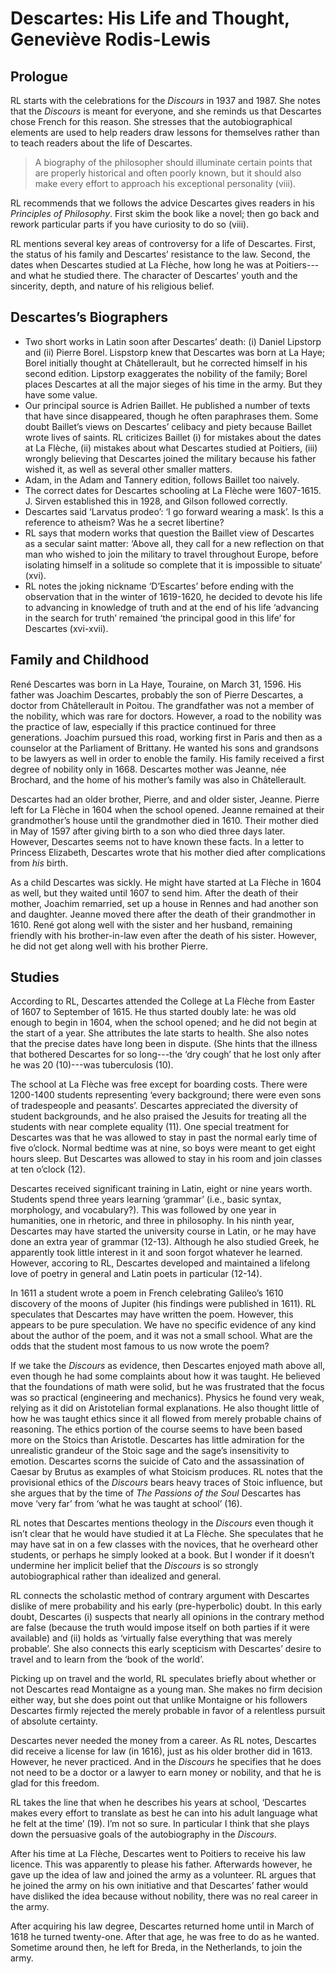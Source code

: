# Descartes: His Life and Thought, Geneviève Rodis-Lewis

## Prologue

RL starts with the celebrations for the *Discours* in 1937 and 1987. She notes that the *Discours* is meant for everyone, and she reminds us that Descartes chose French for this reason. She stresses that the autobiographical elements are used to help readers draw lessons for themselves rather than to teach readers about the life of Descartes.

> A biography of the philosopher should illuminate certain points that are properly historical and often poorly known, but it should also make every effort to approach his exceptional personality (viii).

RL recommends that we follows the advice Descartes gives readers in his *Principles of Philosophy*. First skim the book like a novel; then go back and rework particular parts if you have curiosity to do so (viii).

RL mentions several key areas of controversy for a life of Descartes. First, the status of his family and Descartes’ resistance to the law. Second, the dates when Descartes studied at La Flèche, how long he was at Poitiers---and what he studied there. The character of Descartes’ youth and the sincerity, depth, and nature of his religious belief.

## Descartes’s Biographers

+ Two short works in Latin soon after Descartes’ death: (i) Daniel Lipstorp and (ii) Pierre Borel. Lispstorp knew that Descartes was born at La Haye; Borel initially thought at Châtellerault, but he corrected himself in his second edition. Lipstorp exaggerates the nobility of the family; Borel places Descartes at all the major sieges of his time in the army. But they have some value.
+ Our principal source is Adrien Baillet. He published a number of texts that have since disappeared, though he often paraphrases them. Some doubt Baillet’s views on Descartes’ celibacy and piety because Baillet wrote lives of saints. RL criticizes Baillet (i) for mistakes about the dates at La Flèche, (ii) mistakes about what Descartes studied at Poitiers, (iii) wrongly believing that Descartes joined the military because his father wished it, as well as several other smaller matters.
+ Adam, in the Adam and Tannery edition, follows Baillet too naively.
+ The correct dates for Descartes schooling at La Flèche were 1607-1615. J. Sirven established this in 1928, and Gilson followed correctly.
+ Descartes said ‘Larvatus prodeo’: ‘I go forward wearing a mask’. Is this a reference to atheism? Was he a secret libertine?
+ RL says that modern works that question the Baillet view of Descartes as a secular saint matter: ‘Above all, they call for a new reflection on that man who wished to join the military to travel throughout Europe, before isolating himself in a solitude so complete that it is impossible to situate’ (xvi).
+ RL notes the joking nickname ‘D’Escartes’ before ending with the observation that in the winter of 1619-1620, he decided to devote his life to advancing in knowledge of truth and at the end of his life ‘advancing in the search for truth’ remained ‘the principal good in this life’ for Descartes (xvi-xvii).

## Family and Childhood

René Descartes was born in La Haye, Touraine, on March 31, 1596. His father was Joachim Descartes, probably the son of Pierre Descartes, a doctor from Châtellerault in Poitou. The grandfather was not a member of the nobility, which was rare for doctors. However, a road to the nobility was the practice of law, especially if this practice continued for three generations. Joachim pursued this road, working first in Paris and then as a counselor at the Parliament of Brittany. He wanted his sons and grandsons to be lawyers as well in order to enoble the family. His family received a first degree of nobility only in 1668. Descartes mother was Jeanne, née Brochard, and the home of his mother’s family was also in Châtellerault.

Descartes had an older brother, Pierre, and and older sister, Jeanne. Pierre left for La Flèche in 1604 when the school opened. Jeanne remained at their grandmother’s house until the grandmother died in 1610. Their mother died in May of 1597 after giving birth to a son who died three days later. However, Descartes seems not to have known these facts. In a letter to Princess Elizabeth, Descartes wrote that his mother died after complications from *his* birth.

As a child Descartes was sickly. He might have started at La Flèche in 1604 as well, but they waited until 1607 to send him. After the death of their mother, Joachim remarried, set up a house in Rennes and had another son and daughter. Jeanne moved there after the death of their grandmother in 1610. René got along well with the sister and her husband, remaining friendly with his brother-in-law even after the death of his sister. However, he did not get along well with his brother Pierre.

## Studies

According to RL, Descartes attended the College at La Flèche from Easter of 1607 to September of 1615. He thus started doubly late: he was old enough to begin in 1604, when the school opened; and he did not begin at the start of a year. She attributes the late starts to health. She also notes that the precise dates have long been in dispute. (She hints that the illness that bothered Descartes for so long---the ‘dry cough’ that he lost only after he was 20 (10)---was tuberculosis (10).

The school at La Flèche was free except for boarding costs. There were 1200-1400 students representing ‘every background; there were even sons of tradespeople and peasants’. Descartes appreciated the diversity of student backgrounds, and he also praised the Jesuits for treating all the students with near complete equality (11). One special treatment for Descartes was that he was allowed to stay in past the normal early time of five o’clock. Normal bedtime was at nine, so boys were meant to get eight hours sleep. But Descartes was allowed to stay in his room and join classes at ten o’clock (12).

Descartes received significant training in Latin, eight or nine years worth. Students spend three years learning ‘grammar’ (i.e., basic syntax, morphology, and vocabulary?). This was followed by one year in humanities, one in rhetoric, and three in philosophy. In his ninth year, Descartes may have started the university course in Latin, or he may have done an extra year of grammar (12-13). Although he also studied Greek, he apparently took little interest in it and soon forgot whatever he learned. However, accoring to RL, Descartes developed and maintained a lifelong love of poetry in general and Latin poets in particular (12-14).

In 1611 a student wrote a poem in French celebrating Galileo’s 1610 discovery of the moons of Jupiter (his findings were published in 1611). RL speculates that Descartes may have written the poem. However, this appears to be pure speculation. We have no specific evidence of any kind about the author of the poem, and it was not a small school. What are the odds that the student most famous to us now wrote the poem?

If we take the *Discours* as evidence, then Descartes enjoyed math above all, even though he had some complaints about how it was taught. He believed that the foundations of math were solid, but he was frustrated that the focus was so practical (engineering and mechanics). Physics he found very weak, relying as it did on Aristotelian formal explanations. He also thought little of how he was taught ethics since it all flowed from merely probable chains of reasoning. The ethics portion of the course seems to have been based more on the Stoics than Aristotle. Descartes has little admiration for the unrealistic grandeur of the Stoic sage and the sage’s insensitivity to emotion. Descartes scorns the suicide of Cato and the assassination of Caesar by Brutus as examples of what Stoicism produces. RL notes that the provisional ethics of the *Discours* bears heavy traces of Stoic influence, but she argues that by the time of *The Passions of the Soul* Descartes has move ‘very far’ from ‘what he was taught at school’ (16).

RL notes that Descartes mentions theology in the *Discours* even though it isn’t clear that he would have studied it at La Flèche. She speculates that he may have sat in on a few classes with the novices, that he overheard other students, or perhaps he simply looked at a book. But I wonder if it doesn’t undermine her implicit belief that the *Discours* is so strongly autobiographical rather than idealized and general.

RL connects the scholastic method of contrary argument with Descartes dislike of mere probability and his early (pre-hyperbolic) doubt. In this early doubt, Descartes (i) suspects that nearly all opinions in the contrary method are false (because the truth would impose itself on both parties if it were available) and (ii) holds as ‘virtually false everything that was merely probable’. She also connects this early scepticism with Descartes’ desire to travel and to learn from the ‘book of the world’.

Picking up on travel and the world, RL speculates briefly about whether or not Descartes read Montaigne as a young man. She makes no firm decision either way, but she does point out that unlike Montaigne or his followers Descartes firmly rejected the merely probable in favor of a relentless pursuit of absolute certainty.

Descartes never needed the money from a career. As RL notes, Descartes did receive a license for law (in 1616), just as his older brother did in 1613. However, he never practiced. And in the *Discours* he specifies that he does not need to be a doctor or a lawyer to earn money or nobility, and that he is glad for this freedom.

RL takes the line that when he describes his years at school, ‘Descartes makes every effort to translate as best he can into his adult language what he felt at the time’ (19). I’m not so sure. In particular I think that she plays down the persuasive goals of the autobiography in the *Discours*.

After his time at La Flèche, Descartes went to Poitiers to receive his law licence. This was apparently to please his father. Afterwards however, he gave up the idea of law and joined the army as a volunteer. RL argues that he joined the army on his own initiative and that Descartes’ father would have disliked the idea because without nobility, there was no real career in the army.

After acquiring his law degree, Descartes returned home until in March of 1618 he turned twenty-one. After that age, he was free to do as he wanted. Sometime around then, he left for Breda, in the Netherlands, to join the army.
